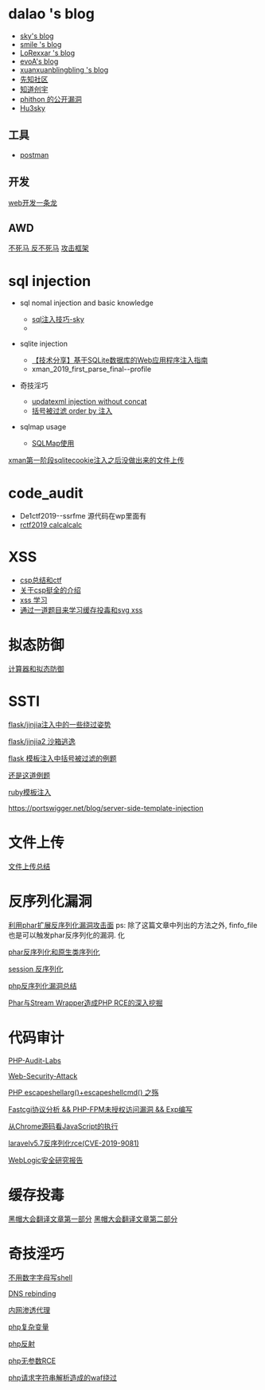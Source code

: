 # dalao 's blog 

- [sky's blog](https://skysec.top/)
- [smile 's blog](https://www.smi1e.top/)
- [LoRexxar 's blog](https://lorexxar.cn/)
- [evoA's blog](https://evoa.me)
- [xuanxuanblingbling 's blog](https://xuanxuanblingbling.github.io/)
- [先知社区](https://xz.aliyun.com/)
- [知道创宇](https://blog.knownsec.com/)
- [phithon 的公开漏洞](https://bugs.leavesongs.com/)
- [Hu3sky](http://adm1n.design/)

## 工具
- [postman](https://learning.getpostman.com/docs/postman/sending_api_requests/generate_code_snippets/)


## 开发
[web开发一条龙](https://github.com/wx-chevalier/Web-Series)

## AWD
[不死马 反不死马](https://github.com/admintony/Prepare-for-AWD)
[攻击框架](https://github.com/Ares-X/AWD-Predator-Framework)

# sql injection

- sql nomal injection and basic knowledge
  - [sql注入技巧-sky](https://skysec.top/2017/07/19/sql%E6%B3%A8%E5%85%A5%E7%9A%84%E4%B8%80%E4%BA%9B%E6%8A%80%E5%B7%A7%E5%8E%9F%E7%90%86/#%E5%89%8D%E8%A8%80)
  - 
- sqlite injection
  - [【技术分享】基于SQLite数据库的Web应用程序注入指南](https://www.anquanke.com/post/id/85552)
  - xman_2019_first_parse_final--profile
- 奇技淫巧
  - [updatexml injection without concat](https://xz.aliyun.com/t/2160)
  - [括号被过滤 order by 注入](https://www.cnblogs.com/deen-/p/7008939.html)

- sqlmap usage
  - [SQLMap使用](https://joner11234.github.io/2019/04/08/SQLMap%E4%BD%BF%E7%94%A8/)

[xman第一阶段sqlitecookie注入之后没做出来的文件上传](https://github.com/mdsnins/ctf-writeups/blob/master/2019/Insomnihack%202019/l33t-hoster/l33t-hoster.md)

# code_audit

- De1ctf2019--ssrfme 源代码在wp里面有
- [rctf2019 calcalcalc](https://github.com/CTFTraining/rctf_2019_calcalcalc)

# XSS 

- [csp总结和ctf](https://mp.weixin.qq.com/s?__biz=MzU1MzE3Njg2Mw==&mid=2247484861&idx=1&sn=8edcacdf05a4598a5515ecff21a6b0f4&chksm=fbf79fcdcc8016dbdca8a82b305e006f9ceb6c418f21fc43c5546257285a741356f8c0cb6c3d&mpshare=1&scene=23&srcid=0309dM3wJyoBacRyDSYQhg2X#rd)
- [关于csp挺全的介绍](https://juejin.im/post/5aa115466fb9a028e11f8859)
- [xss 学习](https://wizardforcel.gitbooks.io/xss-naxienian/content/)
- [通过一道题目来学习缓存投毒和svg xss](https://www.smi1e.top/%e9%80%9a%e8%bf%87%e4%b8%80%e9%81%93%e9%a2%98%e4%ba%86%e8%a7%a3%e7%bc%93%e5%ad%98%e6%8a%95%e6%af%92%e5%92%8csvg-xss/)

# 拟态防御

[计算器和拟态防御](https://xz.aliyun.com/t/5953)

# SSTI

[flask/jinjia注入中的一些绕过姿势](https://p0sec.net/index.php/archives/120/)

[flask/jinjia2 沙箱逃逸](https://www.kingkk.com/2018/06/Flask-Jinja2-SSTI-python-%E6%B2%99%E7%AE%B1%E9%80%83%E9%80%B8/)

[flask 模板注入中括号被过滤的例题](https://medium.com/bugbountywriteup/tokyowesterns-ctf-4th-2018-writeup-part-3-1c8510dfad3f)

[还是这道例题](https://eviloh.github.io/2018/09/03/TokyoWesterns-2018-shrine-writeup/)

[ruby模板注入](https://www.anquanke.com/post/id/86867)

https://portswigger.net/blog/server-side-template-injection

# 文件上传

[文件上传总结](https://www.xmsec.cc/file-upload/#user.ini-%E9%85%8D%E7%BD%AE%E6%96%87%E4%BB%B6)

# 反序列化漏洞

[利用phar扩展反序列化漏洞攻击面](https://paper.seebug.org/680/)
ps: 除了这篇文章中列出的方法之外, finfo_file也是可以触发phar反序列化的漏洞.
化

[phar反序列化和原生类序列化](https://xi4or0uji.github.io/2019/06/27/php%E5%8F%8D%E5%BA%8F%E5%88%97%E5%8C%96%E7%94%B1%E6%B5%85%E5%88%B0%E6%B7%B1/#%E5%8E%9F%E7%94%9F%E7%B1%BB%E5%BA%8F%E5%88%97%E5%8C%96%E9%97%AE%E9%A2%98?tdsourcetag=s_pcqq_aiomsg)

[session 反序列化](https://blog.spoock.com/2016/10/16/php-serialize-problem/)

[php反序列化漏洞总结](http://www.91ri.org/15925.html)

[Phar与Stream Wrapper造成PHP RCE的深入挖掘](https://blog.zsxsoft.com/post/38)

# 代码审计
[PHP-Audit-Labs](https://github.com/hongriSec/PHP-Audit-Labs)

[Web-Security-Attack](https://github.com/hongriSec/Web-Security-Attack)

[PHP escapeshellarg()+escapeshellcmd() 之殇](https://paper.seebug.org/164/#0-tsina-1-56231-397232819ff9a47a7b7e80a40613cfe1)

[Fastcgi协议分析 && PHP-FPM未授权访问漏洞 && Exp编写](https://www.leavesongs.com/PENETRATION/fastcgi-and-php-fpm.html)

[从Chrome源码看JavaScript的执行](https://xz.aliyun.com/t/2480)

[laravelv5.7反序列化rce(CVE-2019-9081)](https://laworigin.github.io/2019/02/21/laravelv5-7反序列化rce/)

[WebLogic安全研究报告](https://paper.seebug.org/1012/)

# 缓存投毒
[黑帽大会翻译文章第一部分](https://www.anquanke.com/post/id/156356)
[黑帽大会翻译文章第二部分](https://www.anquanke.com/post/id/156551)

# 奇技淫巧
[不用数字字母写shell](https://xz.aliyun.com/t/5677)

[DNS rebinding](http://www.bendawang.site/2017/05/31/%E5%85%B3%E4%BA%8EDNS-rebinding%E7%9A%84%E6%80%BB%E7%BB%93/)

[内网渗透代理](https://xz.aliyun.com/t/228)

[php复杂变量](https://xz.aliyun.com/t/4785)

[php反射](https://museljh.github.io/2019/04/24/ctf中的php反射/)

[php无参数RCE](https://xz.aliyun.com/t/6316)

[php请求字符串解析造成的waf绕过](https://www.secjuice.com/abusing-php-query-string-parser-bypass-ids-ips-waf/)
